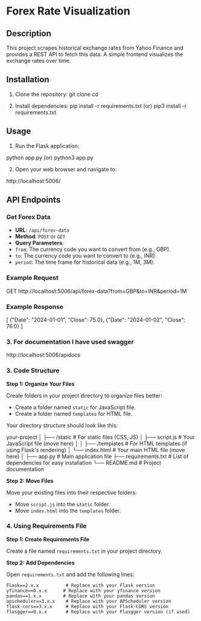 # Forex Rate Visualization

## Description
This project scrapes historical exchange rates from Yahoo Finance and provides a REST API to fetch this data. A simple frontend visualizes the exchange rates over time.

## Installation

1. Clone the repository:
git clone <repository-url>
cd <repository-folder>


2. Install dependencies:
pip install -r requirements.txt
(or)
pip3 install -r requirements.txt

## Usage

1. Run the Flask application:

python app.py
(or)
python3 app.py

2. Open your web browser and navigate to:


http://localhost:5006/

## API Endpoints

### Get Forex Data

- **URL**: `/api/forex-data`
- **Method**: `POST` or `GET`
- **Query Parameters**:
 - `from`: The currency code you want to convert from (e.g., GBP).
 - `to`: The currency code you want to convert to (e.g., INR).
 - `period`: The time frame for historical data (e.g., 1M, 3M).

### Example Request



GET http://localhost:5006/api/forex-data?from=GBP&to=INR&period=1M

### Example Response


[
    {"Date": "2024-01-01", "Close": 75.0},
    {"Date": "2024-01-02", "Close": 76.0}
]

### 3. For documentation I have used swagger

http://localhost:5006/apidocs

### 3. Code Structure

**Step 1: Organize Your Files**

Create folders in your project directory to organize files better:

- Create a folder named `static` for JavaScript file.
- Create a folder named `templates` for HTML file.

Your directory structure should look like this:

your-project
│
├── /static # For static files (CSS, JS)
│ ├── script.js # Your JavaScript file (move here)
│ 
│
├── /templates # For HTML templates (if using Flask's rendering)
│ └── index.html # Your main HTML file (move here)
│
├── app.py # Main application file
├── requirements.txt # List of dependencies for easy installation
└── README.md # Project documentation

**Step 2: Move Files**

Move your existing files into their respective folders:

- Move `script.js` into the `static` folder.
- Move `index.html` into the `templates` folder.

### 4. Using Requirements File

**Step 1: Create Requirements File**

Create a file named `requirements.txt` in your project directory.

**Step 2: Add Dependencies**

Open `requirements.txt` and add the following lines:

```plaintext
Flask==2.x.x          # Replace with your Flask version
yfinance==0.x.x      # Replace with your yfinance version
pandas==1.x.x        # Replace with your pandas version
apscheduler==3.x.x    # Replace with your APScheduler version
flask-cors==3.x.x     # Replace with your Flask-CORS version
flasgger==0.x.x       # Replace with your Flasgger version (if used)

